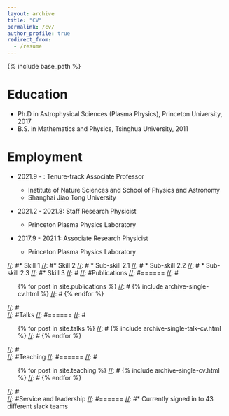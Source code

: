 ```yaml
---
layout: archive
title: "CV"
permalink: /cv/
author_profile: true
redirect_from:
  - /resume
---
```


{% include base_path %}

Education
======
* Ph.D in Astrophysical Sciences (Plasma Physics), Princeton University, 2017
* B.S. in Mathematics and Physics, Tsinghua University, 2011

Employment
======
* 2021.9 - : Tenure-track Associate Professor 
  * Institute of Nature Sciences and School of Physics and Astronomy
  * Shanghai Jiao Tong University

* 2021.2 - 2021.8: Staff Research Physicist 
  * Princeton Plasma Physics Laboratory 
  
* 2017.9 - 2021.1: Associate Research Physicist 
  * Princeton Plasma Physics Laboratory 

[//]: #Skills
[//]: #======
[//]: #* Skill 1
[//]: #* Skill 2
[//]: #  * Sub-skill 2.1
[//]: #  * Sub-skill 2.2
[//]: #  * Sub-skill 2.3
[//]: #* Skill 3
[//]: #
[//]: #Publications
[//]: #======
[//]: #  <ul>{% for post in site.publications %}
[//]: #    {% include archive-single-cv.html %}
[//]: #  {% endfor %}</ul>
[//]: #  
[//]: #Talks
[//]: #======
[//]: #  <ul>{% for post in site.talks %}
[//]: #    {% include archive-single-talk-cv.html %}
[//]: #  {% endfor %}</ul>
[//]: #  
[//]: #Teaching
[//]: #======
[//]: #  <ul>{% for post in site.teaching %}
[//]: #    {% include archive-single-cv.html %}
[//]: #  {% endfor %}</ul>
[//]: #  
[//]: #Service and leadership
[//]: #======
[//]: #* Currently signed in to 43 different slack teams

